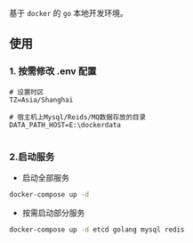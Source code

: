 基于 `docker` 的 `go` 本地开发环境。

## 使用

### 1. 按需修改 .env 配置

~~~env
# 设置时区
TZ=Asia/Shanghai

# 宿主机上Mysql/Reids/MQ数据存放的目录
DATA_PATH_HOST=E:\dockerdata


~~~

### 2.启动服务

- 启动全部服务

```bash
docker-compose up -d
```

- 按需启动部分服务

```bash
docker-compose up -d etcd golang mysql redis
```

